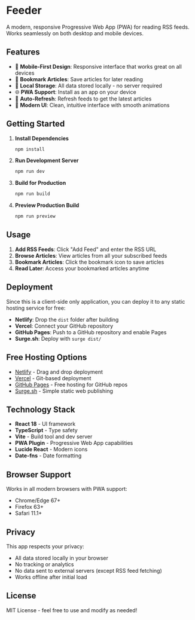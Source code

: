 # Feeder

A modern, responsive Progressive Web App (PWA) for reading RSS feeds. Works seamlessly on both desktop and mobile devices.

## Features

- 📱 **Mobile-First Design**: Responsive interface that works great on all devices
- 🔖 **Bookmark Articles**: Save articles for later reading
- 💾 **Local Storage**: All data stored locally - no server required
- 🌐 **PWA Support**: Install as an app on your device
- 🔄 **Auto-Refresh**: Refresh feeds to get the latest articles
- 🎨 **Modern UI**: Clean, intuitive interface with smooth animations

## Getting Started

1. **Install Dependencies**
   ```bash
   npm install
   ```

2. **Run Development Server**
   ```bash
   npm run dev
   ```

3. **Build for Production**
   ```bash
   npm run build
   ```

4. **Preview Production Build**
   ```bash
   npm run preview
   ```

## Usage

1. **Add RSS Feeds**: Click "Add Feed" and enter the RSS URL
2. **Browse Articles**: View articles from all your subscribed feeds
3. **Bookmark Articles**: Click the bookmark icon to save articles
4. **Read Later**: Access your bookmarked articles anytime

## Deployment

Since this is a client-side only application, you can deploy it to any static hosting service for free:

- **Netlify**: Drop the `dist` folder after building
- **Vercel**: Connect your GitHub repository
- **GitHub Pages**: Push to a GitHub repository and enable Pages
- **Surge.sh**: Deploy with `surge dist/`

## Free Hosting Options

- [Netlify](https://netlify.com) - Drag and drop deployment
- [Vercel](https://vercel.com) - Git-based deployment
- [GitHub Pages](https://pages.github.com) - Free hosting for GitHub repos
- [Surge.sh](https://surge.sh) - Simple static web publishing

## Technology Stack

- **React 18** - UI framework
- **TypeScript** - Type safety
- **Vite** - Build tool and dev server
- **PWA Plugin** - Progressive Web App capabilities
- **Lucide React** - Modern icons
- **Date-fns** - Date formatting

## Browser Support

Works in all modern browsers with PWA support:
- Chrome/Edge 67+
- Firefox 63+
- Safari 11.1+

## Privacy

This app respects your privacy:
- All data stored locally in your browser
- No tracking or analytics
- No data sent to external servers (except RSS feed fetching)
- Works offline after initial load

## License

MIT License - feel free to use and modify as needed!
